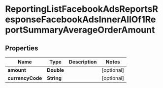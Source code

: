

# ReportingListFacebookAdsReportsResponseFacebookAdsInnerAllOf1ReportSummaryAverageOrderAmount


## Properties

| Name | Type | Description | Notes |
|------------ | ------------- | ------------- | -------------|
|**amount** | **Double** |  |  [optional] |
|**currencyCode** | **String** |  |  [optional] |



